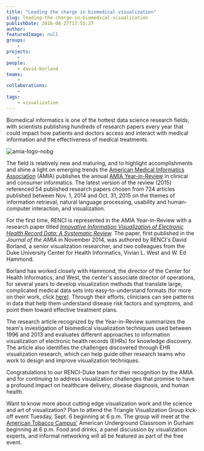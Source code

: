 ```yaml
---
title: "Leading the charge in biomedical visualization"
slug: leading-the-charge-in-biomedical-visualization
publishDate: 2016-08-27T17:55:27
author:
featuredImage: null
groups:
    - 
projects:
    - 
people:
    - david-borland
teams: 
    - 
collaborations:
    - 
tags:
    - visualization
---
```


Biomedical informatics is one of the hottest data science research fields, with scientists publishing hundreds of research papers every year that could impact how patients and doctors access and interact with medical information and the effectiveness of medical treatments.

![amia-logo-nobg](https://renci.org/wp-content/uploads/2016/08/amia-logo-nobg.jpg)

The field is relatively new and maturing, and to highlight accomplishments and shine a light on emerging trends the [American Medical Informatics Association](https://www.amia.org/) (AMIA) publishes the annual [AMIA Year-in-Review](http://jamia.oxfordjournals.org/content/early/2016/07/29/jamia.ocw103) in clinical and consumer informatics. The latest version of the review (2015) referenced 54 published research papers chosen from 724 articles published between Nov. 1, 2014 and Oct. 31, 2015 on the themes of information retrieval, natural language processing, usability and human-computer interaction, and visualization.

For the first time, RENCI is represented in the AMIA Year-in-Review with a research paper titled _[Innovative Information Visualization of Electronic Health Record Data: A Systematic Review](http://jamia.oxfordjournals.org/content/early/2014/11/07/amiajnl-2014-002955)._ The paper, first published in the _Journal of the AMIA_ in November 2014, was authored by RENCI's David Borland, a senior visualization researcher, and two colleagues from the Duke University Center for Health Informatics, Vivian L. West and W. Ed Hammond.

Borland has worked closely with Hammond, the director of the Center for Health Informatics, and West, the center's associate director of operations, for several years to develop visualization methods that translate large, complicated medical data sets into easy-to-understand formats (for more on their work, click [here](https://renci.org/news/2014/06/data-visualization-to-fine-tune-healthcare)). Through their efforts, clinicians can see patterns in data that help them understand disease risk factors and symptoms, and point them toward effective treatment plans.

The research article recognized by the Year-in-Review summarizes the team's investigation of biomedical visualization techniques used between 1996 and 2013 and evaluates different approaches to information visualization of electronic health records (EHRs) for knowledge discovery. The article also identifies the challenges discovered through EHR visualization research, which can help guide other research teams who work to design and improve visualization techniques.

Congratulations to our RENCI-Duke team for their recognition by the AMIA and for continuing to address visualization challenges that promise to have a profound impact on healthcare delivery, disease diagnosis, and human health.

Want to know more about cutting edge visualization work and the science and art of visualization? Plan to attend the Triangle Visualization Group kick-off event Tuesday, Sept. 6 beginning at 6 p.m. The group will meet at the [American Tobacco Campus'](https://americantobaccocampus.com/) American Underground Classroom in Durham beginning at 6 p.m. Food and drinks, a panel discussion by visualization experts, and informal networking will all be featured as part of the free event.

<!-- _-Karen Green_ -->

<!-- AddThis Advanced Settings generic via filter on the_content --><!-- AddThis Share Buttons generic via filter on the_content -->
